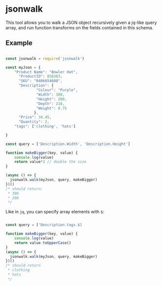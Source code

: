 # jsonwalk

This tool allows you to walk a JSON object recursively given a jq-like query array, and run function transforms on the fields contained in this schema.

## Example

```javascript

const jsonwalk = require('jsonwalk')

const myJson = {
    "Product Name": "Bowler Hat",
      "ProductID": 858383,
      "SKU": "0406654608",
      "Description": {
              "Colour": "Purple",
              "Width": 300,
              "Height": 200,
              "Depth": 210,
              "Weight": 0.75
             },
      "Price": 34.45,
      "Quantity": 2,
    "tags": ['clothing', 'hats']

}

const query = ['Description.Width', 'Description.Height']

function makeBigger(key, value) {
    console.log(value)
    return value*2 // double the size
}

(async () => {
  jsonwalk.walk(myJson, query, makeBigger)
})()
/* should return: 
 * 300
 * 200
 */

```

Like in `jq`, you can specify array elements with `$`:

```javascript

const query = ['Description.tags.$]

function makeBigger(key, value) {
	console.log(value)
	return value.toUpperCase()
}
(async () => {
  jsonwalk.walk(myJson, query, makeBigger)
})()
/* should return
 * clothing
 * hats
 */

```
